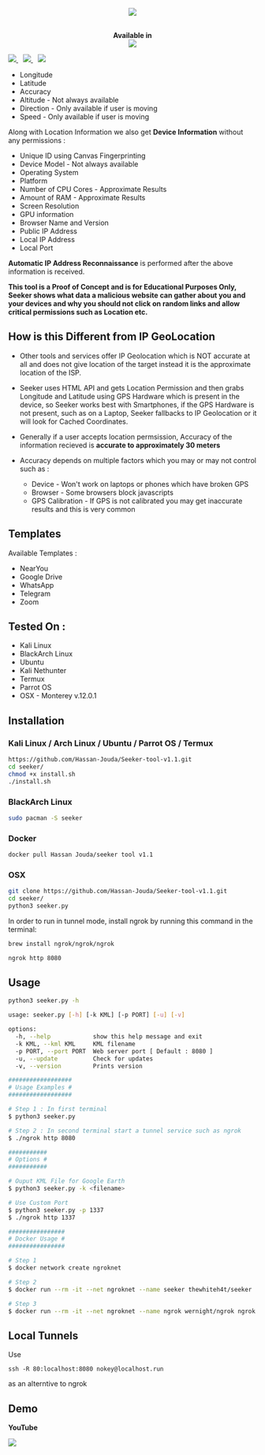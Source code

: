 <p align="center"><img src="https://i.imgur.co"></p>



<p align="center">
  <br>
  <b>Available in</b>
  <br>
  <img src="https://i.imgur.com/1wJVDV5.png">
</p>

<p>
  <a style="margin-right: 10px;" href="https://github.com/thewhiteh4t/seeker#installation">
    <img src="https://dabuttonfactory.com/button.png?t=INSTALL&f=Open+Sans&ts=15&tc=000&hp=25&vp=10&c=5&bgt=unicolored&bgc=00e2ff">
  </a>
  <a style="margin-right: 10px;" href="https://github.com/thewhiteh4t/seeker#usage">
    <img src="https://dabuttonfactory.com/button.png?t=USAGE&f=Open+Sans&ts=15&tc=000&hp=25&vp=10&c=5&bgt=unicolored&bgc=00e2ff">
  </a>
  <a href="https://github.com/thewhiteh4t/seeker#demo">
    <img src="https://dabuttonfactory.com/button.png?t=DEMO&f=Open+Sans&ts=15&tc=000&hp=25&vp=10&c=5&bgt=unicolored&bgc=00e2ff">
  </a>
</p>

- Longitude
- Latitude
- Accuracy
- Altitude - Not always available
- Direction - Only available if user is moving
- Speed - Only available if user is moving

Along with Location Information we also get **Device Information** without any permissions :

- Unique ID using Canvas Fingerprinting
- Device Model - Not always available
- Operating System
- Platform
- Number of CPU Cores - Approximate Results
- Amount of RAM - Approximate Results
- Screen Resolution
- GPU information
- Browser Name and Version
- Public IP Address
- Local IP Address
- Local Port

**Automatic IP Address Reconnaissance** is performed after the above information is received.

**This tool is a Proof of Concept and is for Educational Purposes Only, Seeker shows what data a malicious website can gather about you and your devices and why you should not click on random links and allow critical permissions such as Location etc.**

## How is this Different from IP GeoLocation

- Other tools and services offer IP Geolocation which is NOT accurate at all and does not give location of the target instead it is the approximate location of the ISP.

- Seeker uses HTML API and gets Location Permission and then grabs Longitude and Latitude using GPS Hardware which is present in the device, so Seeker works best with Smartphones, if the GPS Hardware is not present, such as on a Laptop, Seeker fallbacks to IP Geolocation or it will look for Cached Coordinates.

- Generally if a user accepts location permsission, Accuracy of the information recieved is **accurate to approximately 30 meters**

- Accuracy depends on multiple factors which you may or may not control such as :
  - Device - Won't work on laptops or phones which have broken GPS
  - Browser - Some browsers block javascripts
  - GPS Calibration - If GPS is not calibrated you may get inaccurate results and this is very common

## Templates

Available Templates :

- NearYou
- Google Drive
- WhatsApp
- Telegram
- Zoom

## Tested On :

- Kali Linux
- BlackArch Linux
- Ubuntu
- Kali Nethunter
- Termux
- Parrot OS
- OSX - Monterey v.12.0.1

## Installation

### Kali Linux / Arch Linux / Ubuntu / Parrot OS / Termux

```bash
https://github.com/Hassan-Jouda/Seeker-tool-v1.1.git
cd seeker/
chmod +x install.sh
./install.sh
```

### BlackArch Linux

```bash
sudo pacman -S seeker
```

### Docker

```bash
docker pull Hassan Jouda/seeker tool v1.1
```

### OSX

```bash
git clone https://github.com/Hassan-Jouda/Seeker-tool-v1.1.git
cd seeker/
python3 seeker.py
```

In order to run in tunnel mode, install ngrok by running this command in the terminal:

```bash
brew install ngrok/ngrok/ngrok

ngrok http 8080
```

## Usage

```bash
python3 seeker.py -h

usage: seeker.py [-h] [-k KML] [-p PORT] [-u] [-v]

options:
  -h, --help            show this help message and exit
  -k KML, --kml KML     KML filename
  -p PORT, --port PORT  Web server port [ Default : 8080 ]
  -u, --update          Check for updates
  -v, --version         Prints version

##################
# Usage Examples #
##################

# Step 1 : In first terminal
$ python3 seeker.py

# Step 2 : In second terminal start a tunnel service such as ngrok
$ ./ngrok http 8080

###########
# Options #
###########

# Ouput KML File for Google Earth
$ python3 seeker.py -k <filename>

# Use Custom Port
$ python3 seeker.py -p 1337
$ ./ngrok http 1337

################
# Docker Usage #
################

# Step 1
$ docker network create ngroknet

# Step 2
$ docker run --rm -it --net ngroknet --name seeker thewhiteh4t/seeker

# Step 3
$ docker run --rm -it --net ngroknet --name ngrok wernight/ngrok ngrok http seeker:8080
```

## Local Tunnels

Use

```
ssh -R 80:localhost:8080 nokey@localhost.run
```

as an alterntive to ngrok

## Demo

**YouTube**

<a >
  <img src="https://media.discordapp.net/attachments/822514571394285659/968929646135640074/unknown.png?width=548&height=413">
</a>
